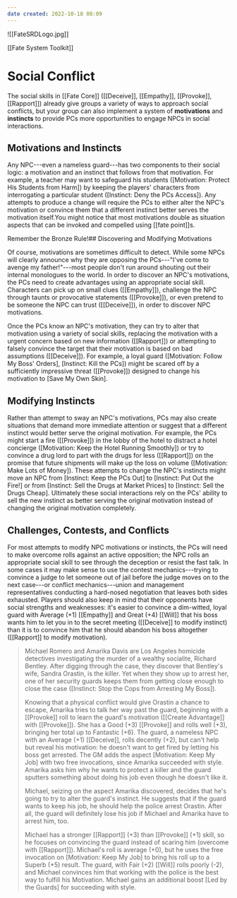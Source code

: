 ```yaml
---
date created: 2022-10-18 08:09
---
```


![[FateSRDLogo.jpg]]

[[Fate System Toolkit]]

# Social Conflict

The social skills in [[Fate Core]] ([[Deceive]], [[Empathy]], [[Provoke]], [[Rapport]])
already give groups a variety of ways to approach social conflicts, but
your group can also implement a system of **motivations** and
**instincts** to provide PCs more opportunities to engage NPCs in social
interactions.

## Motivations and Instincts

Any NPC---even a nameless guard---has two components to their social
logic: a motivation and an instinct that follows from that motivation.
For example, a teacher may want to safeguard his students ([Motivation:
Protect His Students from Harm]) by keeping the players'
characters from interrogating a particular student ([Instinct: Deny the
PCs Access]). Any attempts to produce a change will require the
PCs to either alter the NPC's motivation or convince them that a
different instinct better serves the motivation itself.You might notice that most motivations double as situation aspects that
can be invoked and compelled using [[fate point]]s.

Remember the Bronze Rule!## Discovering and Modifying Motivations

Of course, motivations are sometimes difficult to detect. While some
NPCs will clearly announce why they are opposing the PCs---"I've come to
avenge my father!"---most people don't run around shouting out their
internal monologues to the world. In order to discover an NPC's
motivations, the PCs need to create advantages using an appropriate
social skill. Characters can pick up on small clues ([[Empathy]]), challenge
the NPC through taunts or provocative statements ([[Provoke]]), or even
pretend to be someone the NPC can trust ([[Deceive]]), in order to discover
NPC motivations.

Once the PCs know an NPC's motivation, they can try to alter that
motivation using a variety of social skills, replacing the motivation
with a urgent concern based on new information ([[Rapport]]) or attempting
to falsely convince the target that their motivation is based on bad
assumptions ([[Deceive]]). For example, a loyal guard ([Motivation: Follow
My Boss' Orders], [Instinct: Kill the PCs]) might be
scared off by a sufficiently impressive threat ([[Provoke]]) designed to
change his motivation to [Save My Own Skin].

## Modifying Instincts

Rather than attempt to sway an NPC's motivations, PCs may also create
situations that demand more immediate attention or suggest that a
different instinct would better serve the original motivation. For
example, the PCs might start a fire ([[Provoke]]) in the lobby of the hotel
to distract a hotel concierge ([Motivation: Keep the Hotel Running
Smoothly]) or try to convince a drug lord to part with the
drugs for less ([[Rapport]]) on the promise that future shipments will make
up the loss on volume ([Motivation: Make Lots of Money]). These
attempts to change the NPC's instincts might move an NPC from [Instinct:
Keep the PCs Out] to [Instinct: Put Out the Fire!] or
from [Instinct: Sell the Drugs at Market Prices] to [Instinct:
Sell the Drugs Cheap]. Ultimately these social interactions
rely on the PCs' ability to sell the new instinct as better serving the
original motivation instead of changing the original motivation
completely.

## Challenges, Contests, and Conflicts

For most attempts to modify NPC motivations or instincts, the PCs will
need to make overcome rolls against an active opposition; the NPC rolls
an appropriate social skill to see through the deception or resist the
fast talk. In some cases it may make sense to use the contest
mechanics---trying to convince a judge to let someone out of jail before
the judge moves on to the next case---or conflict mechanics---union and
management representatives conducting a hard-nosed negotiation that
leaves both sides exhausted. Players should also keep in mind that their
opponents have social strengths and weaknesses: it's easier to convince
a dim-witted, loyal guard with Average (+1) [[Empathy]] and Great (+4) [[Will]]
that his boss wants him to let you in to the secret meeting ([[Deceive]] to
modify instinct) than it is to convince him that he should abandon his
boss altogether ([[Rapport]] to modify motivation).

> Michael Romero and Amarika Davis are Los Angeles homicide detectives
> investigating the murder of a wealthy socialite, Richard Bentley.
> After digging through the case, they discover that Bentley's wife,
> Sandra Orastin, is the killer. Yet when they show up to arrest her,
> one of her security guards keeps them from getting close enough to
> close the case ([Instinct: Stop the Cops from Arresting My
> Boss]).
>
> Knowing that a physical conflict would give Orastin a chance to
> escape, Amarika tries to talk her way past the guard, beginning with a
> [[Provoke]] roll to learn the guard's motivation ([[Create Advantage]] with
> [[Provoke]]). She has a Good (+3) [[Provoke]] and rolls well (+3), bringing
> her total up to Fantastic (+6). The guard, a nameless NPC with an
> Average (+1) [[Deceive]], rolls decently (+2), but can't help but reveal
> his motivation: he doesn't want to get fired by letting his boss get
> arrested. The GM adds the aspect [Motivation: Keep My Job]
> with two free invocations, since Amarika succeeded with style. Amarika
> asks him why he wants to protect a killer and the guard sputters
> something about doing his job even though he doesn't like it.
>
> Michael, seizing on the aspect Amarika discovered, decides that he's
> going to try to alter the guard's instinct. He suggests that if the
> guard wants to keep his job, he should help the police arrest Orastin.
> After all, the guard will definitely lose his job if Michael and
> Amarika have to arrest him, too.
>
> Michael has a stronger [[Rapport]] (+3) than [[Provoke]] (+1) skill, so he
> focuses on convincing the guard instead of scaring him (overcome with
> [[Rapport]]). Michael's roll is average (+0), but he uses the free
> invocation on [Motivation: Keep My Job] to bring his roll up
> to a Superb (+5) result. The guard, with Fair (+2) [[Will]] rolls poorly
> (-2), and Michael convinces him that working with the police is the
> best way to fulfill his Motivation. Michael gains an additional boost
> [Led by the Guards] for succeeding with style.

